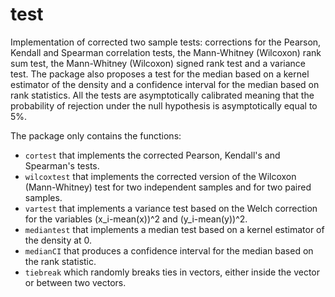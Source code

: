 # test

Implementation of corrected two sample tests: corrections for the Pearson, Kendall and Spearman correlation tests, 
 the Mann-Whitney (Wilcoxon) rank sum test, the Mann-Whitney (Wilcoxon) signed rank test and a variance test.
 The package also proposes a test for the median based on a kernel estimator of the density and a confidence interval for the median based on rank statistics. All the tests are asymptotically calibrated meaning that
the probability of rejection under the null hypothesis is asymptotically equal to 5%.

The package only contains the functions:

- `cortest` that implements the corrected Pearson, Kendall's and Spearman's tests.
- `wilcoxtest` that implements the corrected version of the Wilcoxon (Mann-Whitney) test for two independent samples and for two paired samples.
- `vartest` that implements a variance test based on the Welch correction for the variables (x_i-mean(x))^2 and (y_i-mean(y))^2.
- `mediantest` that implements a median test based on a kernel estimator of the density at 0.
- `medianCI` that produces a confidence interval for the median based on the rank statistic.
- `tiebreak` which randomly breaks ties in vectors, either inside the vector or between two vectors.
